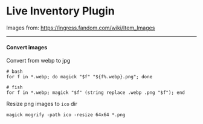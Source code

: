 # Live Inventory Plugin

Images from:
https://ingress.fandom.com/wiki/Item_Images

----

#### Convert images

Convert from webp to jpg

```shell
# bash
for f in *.webp; do magick "$f" "${f%.webp}.png"; done
```
```shell
# fish
for f in *.webp; magick "$f" (string replace .webp .png "$f"); end
```

Resize png images to `ico` dir
```shell
magick mogrify -path ico -resize 64x64 *.png
```